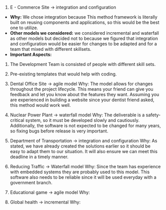 1. E - Commerce Site -> integration and configuration
* **Why:** We chose integration because This method framework is literally built on reusing components and
applications, so this would be the best one to utilize.
* **Other models we considered:** we considered incremental and waterfall as other models but decided not to
because we figured that integration and configuration would be easier for changes to be adapted and for 
a team that mixed with different skillsets.
*  **Important Aspects:**
1. The Development Team is consisted of people with different skill sets.
2. Pre-existing templates that would help with coding.


2. Dental Office Site -> agile model
Why: The model allows for changes throughout the project
   lifecycle. This means your friend can give you feedback and let you know about the
   features they want. Assuming you are experienced in building a website since your dentist friend asked, this method would work well.


3. Nuclear Power Plant -> waterfall model
Why: The deliverable is a safety-critical system, so it must be developed slowly and cautiously. Additionally, the software is not expected to be changed for many years, so fixing bugs before release is very important.

4. Department of Transportation -> integration and configuration
Why: As stated, we have already created the solutions earlier so it should be easy to adapt them to our situation. It will also ensure we can meet this deadline in a timely manner.

5. Reducing Traffic -> Waterfall model
Why: Since the team has experience with embedded
   systems they are probably used to this model. This software also needs to be reliable
   since it will be used everyday with a government branch.

6. Educational game -> agile model
Why: 

7. Global health -> incremental
Why: